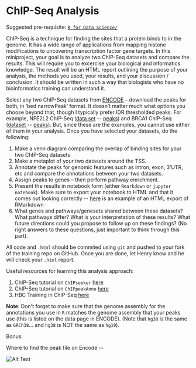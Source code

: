 # ChIP-Seq Analysis

Suggested pre-requisite: [`R for Data Science/`](https://github.com/Bioinformatics-Research-Network/training-requirements/tree/main/R%20for%20Data%20Science)

ChIP-Seq is a technique for finding the sites that a protein binds to in the genome. It has a wide range of applications from mapping histone modifications to uncovering transcription factor gene targets. In this miniproject, your goal is to analyze two ChIP-Seq datasets and compare the results. This will require you to excercise your biological and informatics knowledge. The result will be an HTML report outlining the purpose of your analysis, the methods you used, your results, and your discussion / conclusion. It should be written in such a way that biologists who have no bioinformatics training can understand it.

Select any two ChIP-Seq datasets from [ENCODE](https://www.encodeproject.org/) – download the peaks for both, in ‘bed narrowPeak’ format. It doesn’t matter much what options you choose beyond that, though I typically prefer IDR thresholded peaks. For example, NFE2L2 ChIP-Seq ([data set](https://www.encodeproject.org/experiments/ENCSR584GHV/) -- [peaks](https://www.encodeproject.org/files/ENCFF418TUX/)) and BRCA1 ChIP-Seq ([dataset](https://www.encodeproject.org/experiments/ENCSR343RJR/) -- [peaks](https://www.encodeproject.org/files/ENCFF791SNR/)). But, since these are the examples, you cannot use either of them in your analysis. Once you have selected your datasets, do the following:

1. Make a venn diagram comparing the overlap of binding sites for your two ChIP-Seq datasets
2. Make a metaplot of your two datasets around the TSS.
3. Annotate the peaks for genomic features such as intron, exon, 3’UTR, etc and compare the annotations between your two datasets.
4. Assign peaks to genes – then perform pathway enrichment.
5. Present the results in notebook form (either `Rmarkdown` or `jupyter notebook`). Make sure to export your notebook to HTML and that it comes out looking correctly -- [here](https://static-html-pages.s3-us-west-2.amazonaws.com/EUFA_BRCA2_Project/EUFA_BRCA2_Report.html) is an example of an HTML export of RMarkdown
6. What genes and pathways/genesets shared between these datasets? What pathways differ? What is your interpretation of these results? What future directions could you propose to follow up on these findings? (No right answers to these questions, just important to think through this part).


All code and `.html` should be commited using `git` and pushed to your fork of the training repo on GitHub. Once you are done, let Henry know and he will check your `.html` report. 

Useful resources for learning this analysis approach:
1. ChIP-Seq tutorial on `ChIPseeker` [here](https://www.bioconductor.org/packages/release/bioc/vignettes/ChIPseeker/inst/doc/ChIPseeker.html)
2. ChIP-Seq tutorial on `ChIPpeakAnno` [here](https://www.bioconductor.org/packages/release/bioc/html/ChIPpeakAnno.html)
3. HBC Training in ChIP-Seq [here](https://hbctraining.github.io/Intro-to-ChIPseq/schedule/2-day.html)

**Note**: Don't forget to make sure that the genome assembly for the annotations you use in `R` matches the genome assembly that your peaks use (this is listed on the data page in ENCODE). (Note that `hg38` is the same as `GRCh38`... and `hg38` is NOT the same as `hg19`). 

Bonus:

Where to find the peak file on Encode --

![Alt Text](https://media.giphy.com/media/aoV0nOJWRb7CSTQejM/giphy.gif)


